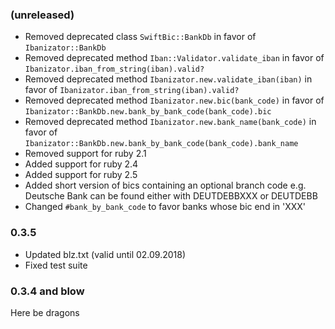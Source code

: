 ### (unreleased)

- Removed deprecated class `SwiftBic::BankDb` in favor of `Ibanizator::BankDb`
- Removed deprecated method `Iban::Validator.validate_iban` in favor of `Ibanizator.iban_from_string(iban).valid?`
- Removed deprecated method `Ibanizator.new.validate_iban(iban)` in favor of `Ibanizator.iban_from_string(iban).valid?`
- Removed deprecated method `Ibanizator.new.bic(bank_code)` in favor of `Ibanizator::BankDb.new.bank_by_bank_code(bank_code).bic`
- Removed deprecated method `Ibanizator.new.bank_name(bank_code)` in favor of `Ibanizator::BankDb.new.bank_by_bank_code(bank_code).bank_name`
- Removed support for ruby 2.1
- Added support for ruby 2.4
- Added support for ruby 2.5
- Added short version of bics containing an optional branch code e.g. Deutsche Bank can be found either with DEUTDEBBXXX or DEUTDEBB
- Changed `#bank_by_bank_code` to favor banks whose bic end in 'XXX'

### 0.3.5

- Updated blz.txt (valid until 02.09.2018)
- Fixed test suite

### 0.3.4 and blow

Here be dragons
